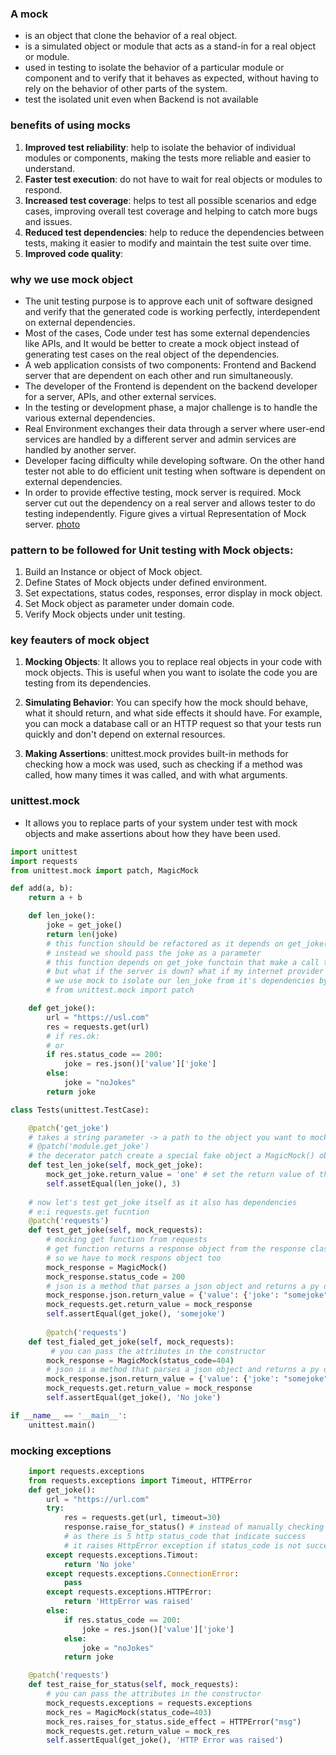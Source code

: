 ### A mock
- is an object that clone the behavior of a real object.
- is a simulated object or module that acts as a stand-in for a real object or module.
- used in testing to isolate the behavior of a particular module or component and to verify that it behaves as expected, without having to rely on the behavior of other parts of the system.
- test the isolated unit even when Backend is not available

### benefits of using mocks
1. **Improved test reliability**: help to isolate the behavior of individual modules or components, making the tests more reliable and easier to understand.
2. **Faster test execution**: do not have to wait for real objects or modules to respond.
3. **Increased test coverage**: helps to test all possible scenarios and edge cases, improving overall test coverage and helping to catch more bugs and issues.
4. **Reduced test dependencies**: help to reduce the dependencies between tests, making it easier to modify and maintain the test suite over time.
5. **Improved code quality**: 

### why we use mock object
- The unit testing purpose is to approve each unit of software designed and verify that the generated code is working perfectly, interdependent on external dependencies.
- Most of the cases, Code under test has some external dependencies like APIs, and It would be better to create a mock object instead of generating test cases on the real object of the dependencies.
- A web application consists of two components: Frontend and Backend server that are dependent on each other and run simultaneously.
- The developer of the Frontend is dependent on the backend developer for a server, APIs, and other external services.
- In the testing or development phase, a major challenge is to handle the various external dependencies.
- Real Environment exchanges their data through a server where user-end services are handled by a different server and admin services are handled by another server.
- Developer facing difficulty while developing software. On the other hand tester not able to do efficient unit testing when software is dependent on external dependencies.
- In order to provide effective testing, mock server is required. Mock server cut out the dependency on a real server and allows tester to do testing independently. Figure gives a virtual Representation of Mock server. 
[photo](https://media.geeksforgeeks.org/wp-content/uploads/20190424215004/mockgeeks1.jpg)

### pattern to be followed for Unit testing with Mock objects:
1. Build an Instance or object of Mock object.
2. Define States of Mock objects under defined environment.
3. Set expectations, status codes, responses, error display in mock object.
4. Set Mock object as parameter under domain code.
5. Verify Mock objects under unit testing.

### key feauters of mock object
1. **Mocking Objects**: It allows you to replace real objects in your code with mock objects. This is useful when you want to isolate the code you are testing from its dependencies.

2. **Simulating Behavior**: You can specify how the mock should behave, what it should return, and what side effects it should have. For example, you can mock a database call or an HTTP request so that your tests run quickly and don't depend on external resources.

3. **Making Assertions**: unittest.mock provides built-in methods for checking how a mock was used, such as checking if a method was called, how many times it was called, and with what arguments.

### unittest.mock
- It allows you to replace parts of your system under test with mock objects and make assertions about how they have been used.

```py
import unittest
import requests
from unittest.mock import patch, MagicMock

def add(a, b):
    return a + b

    def len_joke():
        joke = get_joke()
        return len(joke)
        # this function should be refactored as it depends on get_joke()
        # instead we should pass the joke as a parameter
        # this function depends on get_joke functoin that make a call to an externl api
        # but what if the server is down? what if my internet provider is down?
        # we use mock to isolate our len_joke from it's dependencies by mocking get_joke function
        # from unittest.mock import patch

    def get_joke():
        url = "https://usl.com"
        res = requests.get(url)
        # if res.ok: 
        # or
        if res.status_code == 200:
            joke = res.json()['value']['joke']
        else:
            joke = "noJokes"
        return joke

class Tests(unittest.TestCase):

    @patch('get_joke')
    # takes a string parameter -> a path to the object you want to mock, e:g if the needed to mock object is in another file
    # @patch('module.get_joke')
    # the decerator patch create a special fake object a MagicMock() object and pass the reference to it to the decorated function, in this example to the mock_get_joke parameter
    def test_len_joke(self, mock_get_joke):
        mock_get_joke.return_value = 'one' # set the return value of the mock or fack get_jock fucntion
        self.assetEqual(len_joke(), 3)
    
    # now let's test get_joke itself as it also has dependencies
    # e:i requests.get fucntion
    @patch('requests')
    def test_get_joke(self, mock_requests):
        # mocking get function from requests
        # get function returns a response object from the response class
        # so we have to mock respons object too
        mock_response = MagicMock()
        mock_response.status_code = 200
        # json is a method that parses a json object and returns a py dictionary so return value is dictionary
        mock_response.json.return_value = {'value': {'joke': "somejoke"}}
        mock_requests.get.return_value = mock_response
        self.assertEqual(get_joke(), 'somejoke')
    
        @patch('requests')
    def test_fialed_get_joke(self, mock_requests):
         # you can pass the attributes in the constructor
        mock_response = MagicMock(status_code=404)
        # json is a method that parses a json object and returns a py dictionary so return value is dictionary
        mock_response.json.return_value = {'value': {'joke': "somejoke"}}
        mock_requests.get.return_value = mock_response
        self.assertEqual(get_joke(), 'No joke')

if __name__ == '__main__':
    unittest.main()
```

### mocking exceptions
```py
    import requests.exceptions
    from requests.exceptions import Timeout, HTTPError
    def get_joke():
        url = "https://url.com"
        try:
            res = requests.get(url, timeout=30)
            response.raise_for_status() # instead of manually checking if status_code == 200 which is not accurate
            # as there is 5 http status_code that indicate success
            # it raises HttpError exception if status_code is not successful e:i 400s or 500s
        except requests.exceptions.Timout:
            return 'No joke'
        except requests.exceptions.ConnectionError:
            pass
        except requests.exceptions.HTTPError:
            return 'HttpError was raised'
        else:
            if res.status_code == 200:
                joke = res.json()['value']['joke']
            else:
                joke = "noJokes"
            return joke

    @patch('requests')
    def test_raise_for_status(self, mock_requests):
        # you can pass the attributes in the constructor
        mock_requests.exceptions = requests.exceptions
        mock_res = MagicMock(status_code=403)
        mock_res.raises_for_status.side_effect = HTTPError("msg")
        mock_requests.get.return_value = mock_res
        self.assertEqual(get_joke(), 'HTTP Error was raised')
```
